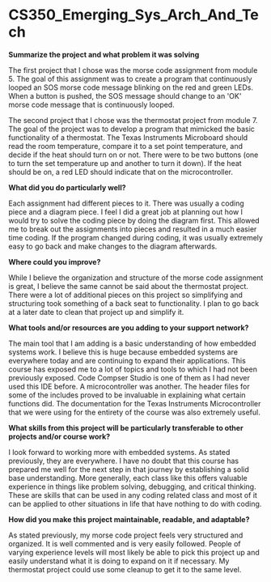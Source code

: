 # CS350_Emerging_Sys_Arch_And_Tech

**Summarize the project and what problem it was solving**

The first project that I chose was the morse code assignment from module 5. The goal of this assignment was to create a program that continuously looped an SOS morse code message blinking on the red and green LEDs. When a button is pushed, the SOS message should change to an 'OK' morse code message that is continuously looped.

The second project that I chose was the thermostat project from module 7. The goal of the project was to develop a program that mimicked the basic functionality of a thermostat. The Texas Instruments Microboard should read the room temperature, compare it to a set point temperature, and decide if the heat should turn on or not. There were to be two buttons (one to turn the set temperature up and another to turn it down). If the heat should be on, a red LED should indicate that on the microcontroller.

**What did you do particularly well?**

Each assignment had different pieces to it. There was usually a coding piece and a diagram piece. I feel I did a great job at planning out how I would try to solve the coding piece by doing the diagram first. This allowed me to break out the assignments into pieces and resulted in a much easier time coding. If the program changed during coding, it was usually extremely easy to go back and make changes to the diagram afterwards.

**Where could you improve?**

While I believe the organization and structure of the morse code assignment is great, I believe the same cannot be said about the thermostat project. There were a lot of additional pieces on this project so simplifying and structuring took something of a back seat to functionality. I plan to go back at a later date to clean that project up and simplify it.

**What tools and/or resources are you adding to your support network?**

The main tool that I am adding is a basic understanding of how embedded systems work. I believe this is huge because embedded systems are everywhere today and are continuing to expand their applications. This course has exposed me to a lot of topics and tools to which I had not been previously exposed. Code Compser Studio is one of them as I had never used this IDE before. A microcontroller was another. The header files for some of the includes proved to be invaluable in explaining what certain functions did. The documentation for the Texas Instruments Microcontroller that we were using for the entirety of the course was also extremely useful.

**What skills from this project will be particularly transferable to other projects and/or course work?**

I look forward to working more with embedded systems. As stated previously, they are everywhere. I have no doubt that this course has prepared me well for the next step in that journey by establishing a solid base understanding. More generally, each class like this offers valuable experience in things like problem solving, debugging, and critical thinking. These are skills that can be used in any coding related class and most of it can be applied to other situations in life that have nothing to do with coding.

**How did you make this project maintainable, readable, and adaptable?**

As stated previously, my morse code project feels very structured and organized. It is well commented and is very easily followed. People of varying experience levels will most likely be able to pick this project up and easily understand what it is doing to expand on it if necessary. My thermostat project could use some cleanup to get it to the same level. 

